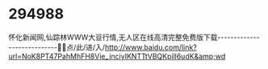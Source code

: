 # 294988
怀化新闻网,仙踪林WWW大豆行情,无人区在线高清完整免费版下载----------------------------🛂🛂点/此/进/入/http://www.baidu.com/link?url=NoK8PT47PahMhFH8Vie_jnciyIKNTTtVBQKpill6udK&amp;wd
